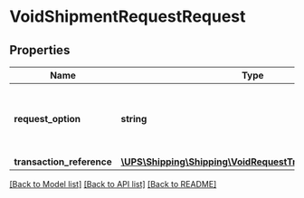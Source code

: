 # VoidShipmentRequestRequest

## Properties
Name | Type | Description | Notes
------------ | ------------- | ------------- | -------------
**request_option** | **string** | Optional processing. No options  Not used. Left for future uses | [optional] 
**transaction_reference** | [**\UPS\Shipping\Shipping\VoidRequestTransactionReference**](VoidRequestTransactionReference.md) |  | [optional] 

[[Back to Model list]](../../README.md#documentation-for-models) [[Back to API list]](../../README.md#documentation-for-api-endpoints) [[Back to README]](../../README.md)

